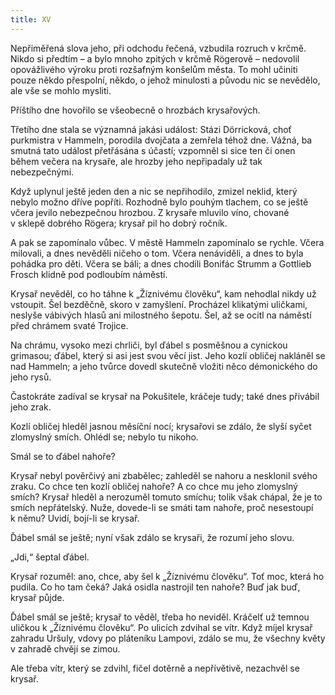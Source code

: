 ```yaml
---
title: XV
---
```


  

Nepřiměřená slova jeho, při odchodu řečená, vzbudila rozruch v krčmě. Nikdo si předtím – a bylo mnoho zpitých v krčmě Rögerově – nedovolil opovážlivého výroku proti rozšafným konšelům města. To mohl učiniti pouze někdo přespolní, někdo, o jehož minulosti a původu nic se nevědělo, ale vše se mohlo mysliti.

Příštího dne hovořilo se všeobecně o hrozbách krysařových.

Třetího dne stala se významná jakási událost: Stázi Dörricková, choť purkmistra v Hammeln, porodila dvojčata a zemřela téhož dne. Vážná, ba smutná tato událost přetřásána s účastí; vzpomněl si sice ten či onen během večera na krysaře, ale hrozby jeho nepřipadaly už tak nebezpečnými.

Když uplynul ještě jeden den a nic se nepřihodilo, zmizel neklid, který nebylo možno dříve popříti. Rozhodně bylo pouhým tlachem, co se ještě včera jevilo nebezpečnou hrozbou. Z krysaře mluvilo víno, chované v sklepě dobrého Rögera; krysař pil ho dobrý ročník.

A pak se zapomínalo vůbec. V městě Hammeln zapomínalo se rychle. Včera milovali, a dnes nevěděli ničeho o tom. Včera nenáviděli, a dnes to byla pohádka pro děti. Včera se báli; a dnes chodili Bonifác Strumm a Gottlieb Frosch klidně pod podloubím náměstí.

Krysař nevěděl, co ho táhne k „Žíznivému člověku“, kam nehodlal nikdy už vstoupit. Šel bezděčně, skoro v zamyšlení. Procházel klikatými uličkami, neslyše vábivých hlasů ani milostného šepotu. Šel, až se ocitl na náměstí před chrámem svaté Trojice.

Na chrámu, vysoko mezi chrliči, byl ďábel s posměšnou a cynickou grimasou; ďábel, který si asi jest svou věcí jist. Jeho kozlí obličej nakláněl se nad Hammeln; a jeho tvůrce dovedl skutečně vložiti něco démonického do jeho rysů.

Častokráte zadíval se krysař na Pokušitele, kráčeje tudy; také dnes přivábil jeho zrak.

Kozlí obličej hleděl jasnou měsíční nocí; krysařovi se zdálo, že slyší syčet zlomyslný smích. Ohlédl se; nebylo tu nikoho.

Smál se to ďábel nahoře?

Krysař nebyl pověrčivý ani zbabělec; zahleděl se nahoru a nesklonil svého zraku. Co chce ten kozlí obličej nahoře? A co chce mu jeho zlomyslný smích? Krysař hleděl a nerozuměl tomuto smíchu; tolik však chápal, že je to smích nepřátelský. Nuže, dovede-li se smáti tam nahoře, proč nesestoupí k němu? Uvidí, bojí-li se krysař.

Ďábel smál se ještě; nyní však zdálo se krysaři, že rozumí jeho slovu.

„Jdi,“ šeptal ďábel.

Krysař rozuměl: ano, chce, aby šel k „Žíznivému člověku“. Toť moc, která ho pudila. Co ho tam čeká? Jaká osidla nastrojil ten nahoře? Buď jak buď, krysař půjde.

Ďábel smál se ještě; krysař to věděl, třeba ho neviděl. Kráčelť už temnou uličkou k „Žíznivému člověku“. Po ulicích zdvihal se vítr. Když míjel krysař zahradu Uršuly, vdovy po pláteníku Lampovi, zdálo se mu, že všechny květy v zahradě chvějí se zimou.

Ale třeba vítr, který se zdvihl, fičel dotěrně a nepřívětivě, nezachvěl se krysař.
